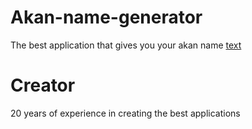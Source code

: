 # Akan-name-generator
 The best application that gives you your akan name
[text](akan)
# Creator
 20 years of experience in creating the best applications

